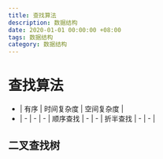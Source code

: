 ```yaml
---
title: 查找算法
description: 数据结构
date: 2020-01-01 00:00:00 +08:00
tags: 数据结构
category: 数据结构
---
```


# 查找算法

- | 有序 | 时间复杂度 | 空间复杂度 |
- | - | - | - | 
顺序查找 | - | - |
折半查找 | - | - |


## 二叉查找树